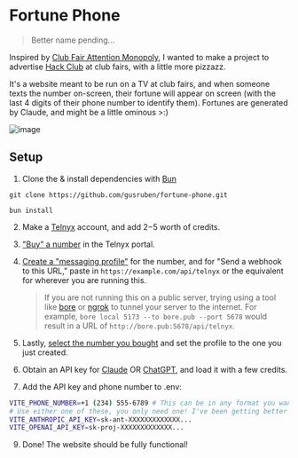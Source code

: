 # Fortune Phone

> Better name pending...

Inspired by [Club Fair Attention Monopoly](https://github.com/tmb/club-fair-attention-monopoly), I wanted to make a project to advertise [Hack Club](https://hackclub.com) at club fairs, with a little more pizzazz. 

It's a website meant to be run on a TV at club fairs, and when someone texts the number on-screen, their fortune will appear on screen (with the last 4 digits of their phone number to identify them). Fortunes are generated by Claude, and might be a little ominous >:)

![image](https://github.com/user-attachments/assets/b5fb9fd6-1a03-4159-93b8-07edf4ef9374)

## Setup

1. Clone the & install dependencies with [Bun](https://bun.sh/)
```
git clone https://github.com/gusruben/fortune-phone.git

bun install
```
2. Make a [Telnyx](https://telnyx.com/) account, and add $2-$5 worth of credits.
3. ["Buy" a number](https://portal.telnyx.com/#/numbers/buy-numbers) in the Telnyx portal.
4. [Create a "messaging profile"](https://portal.telnyx.com/#/programmable-messaging/profiles) for the number, and for "Send a webhook to this URL," paste in `https://example.com/api/telnyx` or the equivalent for wherever you are running this.

   > If you are not running this on a public server, trying using a tool like [bore](https://github.com/ekzhang/bore) or [ngrok](https://ngrok.com/) to tunnel your server to the internet. For example, `bore local 5173 --to bore.pub --port 5678` would result in a URL of `http://bore.pub:5678/api/telnyx`.
6. Lastly, [select the number you bought](https://portal.telnyx.com/#/numbers/my-numbers) and set the profile to the one you just created.
7. Obtain an API key for [Claude](https://console.anthropic.com/) OR [ChatGPT](https://platform.openai.com/account/api-keys), and load it with a few credits.
8. Add the API key and phone number to .env:
```sh
VITE_PHONE_NUMBER=+1 (234) 555-6789 # This can be in any format you want, it's only used for display
# Use either one of these, you only need one! I've been getting better results with Claude.
VITE_ANTHROPIC_API_KEY=sk-ant-XXXXXXXXXXXXX...
VITE_OPENAI_API_KEY=sk-proj-XXXXXXXXXXXXX...
```
9. Done! The website should be fully functional!

